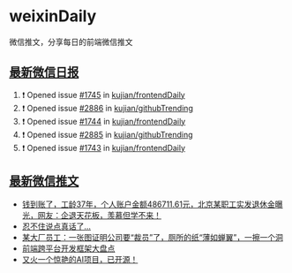 # weixinDaily
微信推文，分享每日的前端微信推文

## [最新微信日报](https://github.com/kujian/weixinDaily/issues)

<!--START_SECTION:activity-->
1. ❗ Opened issue [#1745](https://github.com/kujian/frontendDaily/issues/1745) in [kujian/frontendDaily](https://github.com/kujian/frontendDaily)
2. ❗ Opened issue [#2886](https://github.com/kujian/githubTrending/issues/2886) in [kujian/githubTrending](https://github.com/kujian/githubTrending)
3. ❗ Opened issue [#1744](https://github.com/kujian/frontendDaily/issues/1744) in [kujian/frontendDaily](https://github.com/kujian/frontendDaily)
4. ❗ Opened issue [#2885](https://github.com/kujian/githubTrending/issues/2885) in [kujian/githubTrending](https://github.com/kujian/githubTrending)
5. ❗ Opened issue [#1743](https://github.com/kujian/frontendDaily/issues/1743) in [kujian/frontendDaily](https://github.com/kujian/frontendDaily)
<!--END_SECTION:activity-->


## [最新微信推文](https://weixin.qdkfweb.cn/)

<!-- BLOG-POST-LIST:START -->
- [钱到账了，工龄37年，个人账户金额486711.61元，北京某职工实发退休金曝光，网友：企退天花板，羡慕但学不来！](https://weixin.qdkfweb.cn/48657.html)
- [忍不住说点真话了...](https://weixin.qdkfweb.cn/48653.html)
- [某大厂员工：一张图证明公司要“裁员”了，厕所的纸“薄如蝉翼”，一擦一个洞](https://weixin.qdkfweb.cn/48668.html)
- [前端跨平台开发框架大盘点](https://weixin.qdkfweb.cn/48633.html)
- [又火一个惊艳的AI项目，已开源！](https://weixin.qdkfweb.cn/48654.html)
<!-- BLOG-POST-LIST:END -->